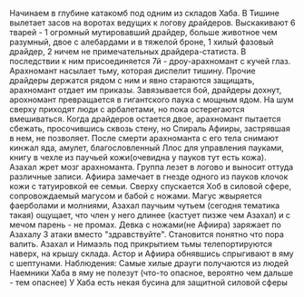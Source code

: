 Начинаем в глубине катакомб под одним из складов Хаба. В Тишине вылетает засов на воротах ведущих к логову драйдеров. Выскакивают 6 тварей - 1 огромный мутировавший драйдер, больше животное чем разумный, двое с алебардами и в тяжелой броне, 1 хилый фазовый драйдер, 2 ничем не примечательных драйдера-статиста. В последствии к ним присоединяется 7й  - дроу-арахномант с кучей глаз. Арахномант насылает тьму, которая диспелит тишину. Прочие драйдеры держатся рядом с ним и явно стараются защищать, арахномант отдает им приказы. Завязывается бой, драйдеры дохнут, арохномант превращается в гигантского паука с мощным ядом. На шум сверху приходят люди с арбалетами, но пока остерегаются вмешиваться. Когда драйдеров  остается двое, арахномант пытается сбежать, просочившись сквозь стену, но Спираль Афииры, застрявшая в нем, не позволяет. После смерти арахноманта с его тела снимают кинжал яда, амулет, благословленный Ллос для управления пауками, книгу в чехле из паучьей кожи(очевидна у пауков тут есть кожа). Азахал жрет мозг арахноманта. Группа лезет в логово и выносит оттуда различные записи. Афиира замечает в гнезде одного из пауков клочок кожи с татуировкой ее семьи. Сверху спускается Хоб в силовой сфере, сопровождаемый магусом и бабой с ножами. Магус жвыряется фаерболами и молниями, Азахал паучьим чутьем (сегодня тематика такая) ощущает, что член у него длинее (кастует пизже чем Азахал) и с мечом парень - не промах. Девка с ножами(не Афиира) заряжает по Азахалу 3 атаки вместо "здравствуйте". Становится понятно что пора валить. Азахал и Нимаэль под прикрытием тьмы телепортируются наверх, на крышу склада. Астор и Афиира обнявшись спрыгивают  в яму с шептунами.
Наблюдения: 
Самые хилые драуги получаются из людей
Наемники Хаба в яму не полезут (что-то опасное, вероятно чем дальше - тем опаснее)
У Хаба есть некая бусина для защитной силовой сферы